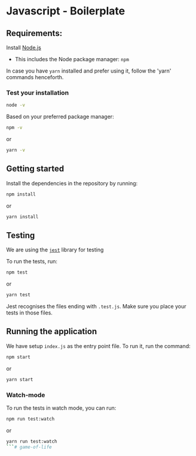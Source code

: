 # Javascript - Boilerplate

## Requirements:
Install [Node.js](https://nodejs.org/en/download/)
* This includes the Node package manager: `npm`

In case you have `yarn` installed and prefer using it, follow the 'yarn' commands henceforth.

### Test your installation
```bash
node -v
```

Based on your preferred package manager:

```bash
npm -v
```

or 

```bash
yarn -v
```

## Getting started

Install the dependencies in the repository by running:

```bash
npm install
```

or

```bash
yarn install
```

## Testing

We are using the [`jest`](https://jestjs.io/) library for testing

To run the tests, run:

```bash
npm test
```

or

```bash
yarn test
```

Jest recognises the files ending with `.test.js`. Make sure you place your tests in those files.

## Running the application

We have setup `index.js` as the entry point file. To run it, run the command:

```bash
npm start
```

or

```bash
yarn start
```

### Watch-mode
To run the tests in watch mode, you can run:

```bash
npm run test:watch
```

or

```bash
yarn run test:watch
```#   g a m e - o f - l i f e  
 